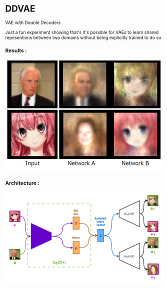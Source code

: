 # DDVAE
VAE with Double Decoders 

Just a fun experiment showing that's it's possible for VAEs to learn shared repesentions between two domains without being explicitly trained to do so

### Results : 
![Results](https://github.com/l3th4l/DDVAE/blob/master/images/RC2.png)

### Architecture : 
![Architecture](https://github.com/l3th4l/DDVAE/blob/master/images/DualVAE.png)

